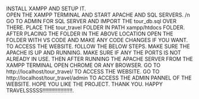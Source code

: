 INSTALL XAMPP  AND SETUP IT.<br>
OPEN THE XAMPP TERMINAL AND START APACHE AND SQL SERVERS. /n
GO TO ADMIN FOR SQL SERVER AND IMPORT THE tour_db.sql OVER THERE. 
PLACE THE tour_travel FOLDER IN PATH xampp/htdocs FOLDER.
AFTER PLACING THE FOLDER IN THE ABOVE LOCATION OPEN THE FOLDER WITH VS CODE AND MAKE ANY CODE CHANGES IF YOU WANT.
TO ACCESS THE WEBSITE. fOLLOW THE BELOW STEPS.
MAKE SURE THE APACHE IS UP AND RUNNING.
MAKE SURE IF ANY THE PORTS IS NOT ALREADY IN USE.
THEN AFTER RUNNING THE APACHE SERVER FROM THE XAMPP TERMINAL OPEN CHROME OR ANY BROWSER.
GO TO http://localhost/tour_travel/ TO ACCESS THE WEBSITE.
GO TO http://localhost/tour_travel/admin TO ACCESS THE ADMIN PANNEL OF THE WEBSITE.
HOPE YOU LIKE THE PROJECT. THANK YOU. HAPPY TRAVELSSSSS!!!!!!!!!!!!!!!!!!!!.
